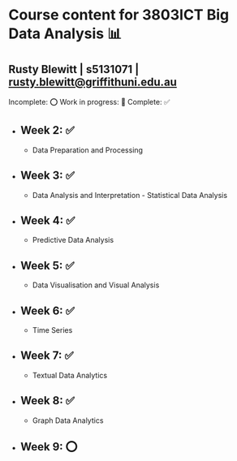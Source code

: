# Course content for 3803ICT Big Data Analysis 📊
## Rusty Blewitt | s5131071 | rusty.blewitt@griffithuni.edu.au

Incomplete: ⭕ Work in progress: 🚧 Complete: ✅

- ## Week 2: ✅
  - Data Preparation and Processing
- ## Week 3: ✅
  - Data Analysis and Interpretation - Statistical Data Analysis
- ## Week 4: ✅
  - Predictive Data Analysis
- ## Week 5: ✅
  - Data Visualisation and Visual Analysis
- ## Week 6: ✅
  - Time Series
- ## Week 7: ✅
  - Textual Data Analytics
- ## Week 8: ✅
  - Graph Data Analytics
- ## Week 9: ⭕

